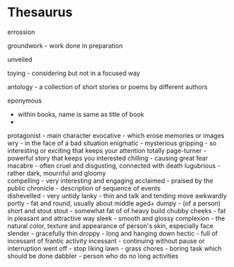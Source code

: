 # Thesaurus

errossion

groundwork - work done in preparation

unveiled

toying - considering but not in a focused way

antology - a collection of short stories or poems by different authors

eponymous
- within books, name is same as title of book
- 
protagonist - main character
evocative - which erose memories or images
wry - in the face of a bad situation
enigmatic - mysterious
gripping - so interesting or exciting that keeps your attention totally
page-turner - powerful story that keeps you interested
chilling - causing great fear 
macabre - often cruel and disgusting, connected with death
lugubrious - rather dark, mournful and gloomy  
compelling - very interesting and engaging
acclaimed - praised by the public
chronicle - description of sequence of events   
dishevelled - very untidy
lanky - thin and talk and tending move awkwardly
portly - fat and round, usually about middle aged+
dumpy - (of a person) short and stout
stout - somewhat fat of of heavy build
chubby cheeks - fat in pleasant and attractive way
sleek - smooth and glossy
complexion - the natural color, texture and appearance of person's skin, especially face
slender - gracefully thin
droppy - long and hanging down
hectic - full of incessant of frantic activity
incessant - continuing without pause or interruption
went off - stop liking
lawn - grass
chores - boring task which should be done
dabbler - person who do no long activities
